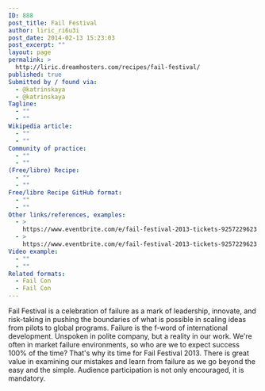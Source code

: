 ```yaml
---
ID: 888
post_title: Fail Festival
author: liric_ri6u3i
post_date: 2014-02-13 15:23:03
post_excerpt: ""
layout: page
permalink: >
  http://liric.dreamhosters.com/recipes/fail-festival/
published: true
Submitted by / found via:
  - @katrinskaya
  - @katrinskaya
Tagline:
  - ""
  - ""
Wikipedia article:
  - ""
  - ""
Community of practice:
  - ""
  - ""
(Free/libre) Recipe:
  - ""
  - ""
Free/libre Recipe GitHub format:
  - ""
  - ""
Other links/references, examples:
  - >
    https://www.eventbrite.com/e/fail-festival-2013-tickets-9257229623
  - >
    https://www.eventbrite.com/e/fail-festival-2013-tickets-9257229623
Video example:
  - ""
  - ""
Related formats:
  - Fail Con
  - Fail Con
---
```

Fail Festival is a celebration of failure as a mark of leadership, innovate, and risk-taking in pushing the boundaries of what is possible in scaling ideas from pilots to global programs. Failure is the f-word of international development. Unspoken in polite company, but a reality in our work. We're often in market failure environments, so who are we to expect success 100% of the time? That's why its time for Fail Festival 2013. There is great value in examining our mistakes and learn from failure as we go beyond the easy and the simple. Audience participation is not only encouraged, it is mandatory.